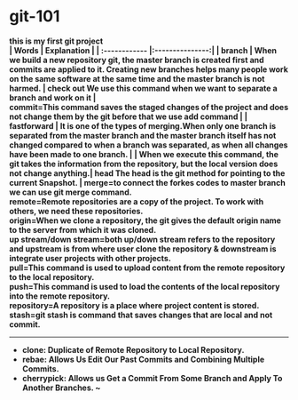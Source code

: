# git-101
<b>this is my first git project<b></br>
  | Words |  Explanation |
  | :------------ |:---------------:|
| <b>branch | When we build a new repository git, the master branch is created first and commits are applied to it. Creating new branches helps many people work on the same software at the same time and the master branch is not harmed. | 
check out We use this command when we want to separate a branch and work on it |  
commit=This command saves the staged changes of the project and does not change them by the git before that we use add command | 
| fastforward | It is one of the types of merging.When only one branch is separated from the master branch and the master branch itself has not changed compared to when a branch was separated, as when all changes have been made to one branch. |
| When we execute this command, the git takes the information from the repository, but the local version does not change anything.|
head The head is the git method for pointing to the current Snapshot. |
merge=to connect the forkes codes to master branch we can use git merge command.</br>
remote=Remote repositories are a copy of the project. To work with others, ‌we need these repositories.</br>
origin=When we clone a repository, the git gives the default origin name to the server from which it was cloned.</br>
up stream/down stream=both up/down stream refers to the repository and upstream is from where user clone the repository & downstream is integrate user projects with other projects.</br>
pull=This command is used to upload content from the remote repository to the local repository.</br>
push=This command is used to load the contents of the local repository into the remote repository.</br>
repository=A repository is a place where project content is stored.</br>
stash=git stash is command that saves changes that are local and not commit.</br>



***

* **clone:** Duplicate of Remote Repository to Local Repository.
* **rebae:** Allows Us Edit Our Past Commits and Combining Multiple Commits.
* **cherrypick:** Allows us Get a Commit From Some Branch and Apply To Another Branches.
~           
